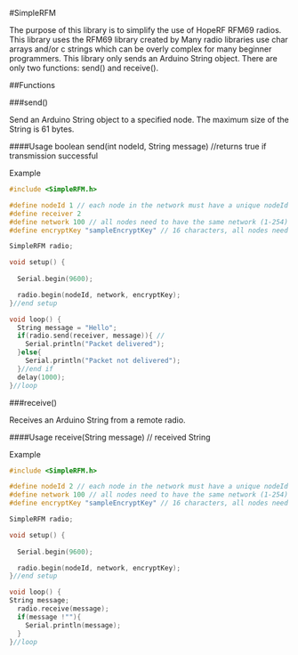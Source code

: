 #SimpleRFM

The purpose of this library is to simplify the use of HopeRF RFM69 radios. This library uses the RFM69 library created by
Many radio libraries use char arrays and/or c strings which can be overly complex for many beginner programmers.
This library only sends an Arduino String object. There are only two functions: send() and receive().

##Functions

###send()

Send an Arduino String object to a specified node. The maximum size of the String is 61 bytes.

####Usage
boolean send(int nodeId, String message) //returns true if transmission successful

Example
```c++
#include <SimpleRFM.h>

#define nodeId 1 // each node in the network must have a unique nodeId (1-254)
#define receiver 2 
#define network 100 // all nodes need to have the same network (1-254)
#define encryptKey "sampleEncryptKey" // 16 characters, all nodes need to have the same encryptKey

SimpleRFM radio;

void setup() {
  
  Serial.begin(9600);

  radio.begin(nodeId, network, encryptKey);
}//end setup

void loop() {
  String message = "Hello";
  if(radio.send(receiver, message)){ //
	Serial.println("Packet delivered");
  }else{
	Serial.println("Packet not delivered");
  }//end if
  delay(1000);
}//loop
```

###receive()

Receives an Arduino String from a remote radio.

####Usage
receive(String message) // received String

Example
```c++
#include <SimpleRFM.h>

#define nodeId 2 // each node in the network must have a unique nodeId (1-254)
#define network 100 // all nodes need to have the same network (1-254)
#define encryptKey "sampleEncryptKey" // 16 characters, all nodes need to have the same encryptKey

SimpleRFM radio;

void setup() {
  
  Serial.begin(9600);

  radio.begin(nodeId, network, encryptKey);
}//end setup

void loop() {
String message;
  radio.receive(message);
  if(message !""){
    Serial.println(message);
  }
}//loop
```
